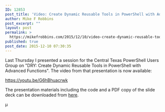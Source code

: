 ```yaml
---
ID: 12853
post_title: 'Video: Create Dynamic Reusable Tools in PowerShell with Advanced Functions'
author: Mike F Robbins
post_excerpt: ""
layout: post
permalink: >
  https://mikefrobbins.com/2015/12/10/video-create-dynamic-reusable-tools-in-powershell-with-advanced-functions/
published: true
post_date: 2015-12-10 07:30:35
---
```

Last Thursday I presented a session for the Central Texas PowerShell Users Group on "DRY: Create Dynamic Reusable Tools in PowerShell with Advanced Functions". The video from that presentation is now available:

https://youtu.be/G6hBhuacrwk

The presentation materials including the code and a PDF copy of the slide deck can be downloaded from <a href="http://mikefrobbins.com/downloads/ctexpug-120315.zip">here</a>.

µ